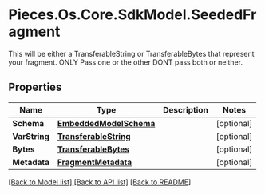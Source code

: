 # Pieces.Os.Core.SdkModel.SeededFragment
This will be either a TransferableString or TransferableBytes that represent your fragment. ONLY Pass one or the other DONT pass both or neither.

## Properties

Name | Type | Description | Notes
------------ | ------------- | ------------- | -------------
**Schema** | [**EmbeddedModelSchema**](EmbeddedModelSchema.md) |  | [optional] 
**VarString** | [**TransferableString**](TransferableString.md) |  | [optional] 
**Bytes** | [**TransferableBytes**](TransferableBytes.md) |  | [optional] 
**Metadata** | [**FragmentMetadata**](FragmentMetadata.md) |  | [optional] 

[[Back to Model list]](../README.md#documentation-for-models) [[Back to API list]](../README.md#documentation-for-api-endpoints) [[Back to README]](../README.md)

